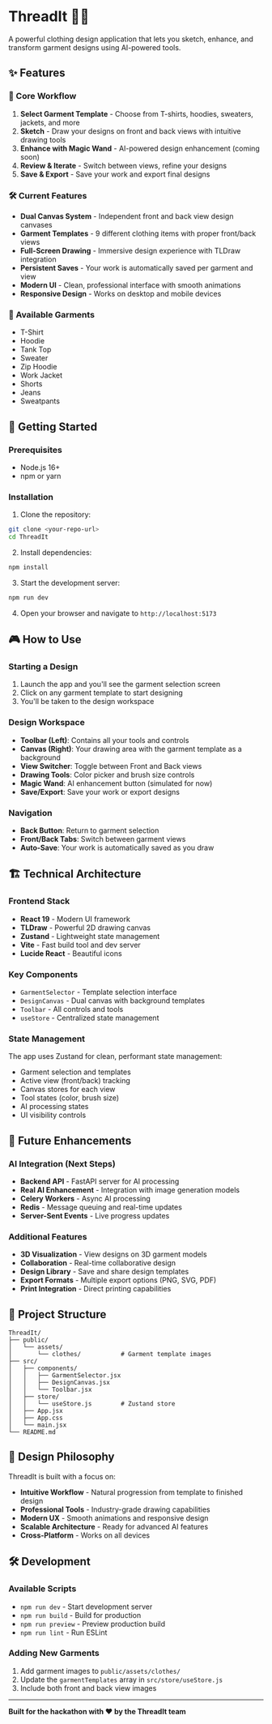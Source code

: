 # ThreadIt 🎨👕

A powerful clothing design application that lets you sketch, enhance, and transform garment designs using AI-powered tools.

## ✨ Features

### 🎯 Core Workflow
1. **Select Garment Template** - Choose from T-shirts, hoodies, sweaters, jackets, and more
2. **Sketch** - Draw your designs on front and back views with intuitive drawing tools
3. **Enhance with Magic Wand** - AI-powered design enhancement (coming soon)
4. **Review & Iterate** - Switch between views, refine your designs
5. **Save & Export** - Save your work and export final designs

### 🛠️ Current Features
- **Dual Canvas System** - Independent front and back view design canvases
- **Garment Templates** - 9 different clothing items with proper front/back views
- **Full-Screen Drawing** - Immersive design experience with TLDraw integration
- **Persistent Saves** - Your work is automatically saved per garment and view
- **Modern UI** - Clean, professional interface with smooth animations
- **Responsive Design** - Works on desktop and mobile devices

### 🎨 Available Garments
- T-Shirt
- Hoodie  
- Tank Top
- Sweater
- Zip Hoodie
- Work Jacket
- Shorts
- Jeans
- Sweatpants

## 🚀 Getting Started

### Prerequisites
- Node.js 16+ 
- npm or yarn

### Installation

1. Clone the repository:
```bash
git clone <your-repo-url>
cd ThreadIt
```

2. Install dependencies:
```bash
npm install
```

3. Start the development server:
```bash
npm run dev
```

4. Open your browser and navigate to `http://localhost:5173`

## 🎮 How to Use

### Starting a Design
1. Launch the app and you'll see the garment selection screen
2. Click on any garment template to start designing
3. You'll be taken to the design workspace

### Design Workspace
- **Toolbar (Left)**: Contains all your tools and controls
- **Canvas (Right)**: Your drawing area with the garment template as a background
- **View Switcher**: Toggle between Front and Back views
- **Drawing Tools**: Color picker and brush size controls
- **Magic Wand**: AI enhancement button (simulated for now)
- **Save/Export**: Save your work or export designs

### Navigation
- **Back Button**: Return to garment selection
- **Front/Back Tabs**: Switch between garment views
- **Auto-Save**: Your work is automatically saved as you draw

## 🏗️ Technical Architecture

### Frontend Stack
- **React 19** - Modern UI framework
- **TLDraw** - Powerful 2D drawing canvas
- **Zustand** - Lightweight state management
- **Vite** - Fast build tool and dev server
- **Lucide React** - Beautiful icons

### Key Components
- `GarmentSelector` - Template selection interface
- `DesignCanvas` - Dual canvas with background templates
- `Toolbar` - All controls and tools
- `useStore` - Centralized state management

### State Management
The app uses Zustand for clean, performant state management:
- Garment selection and templates
- Active view (front/back) tracking
- Canvas stores for each view
- Tool states (color, brush size)
- AI processing states
- UI visibility controls

## 🔮 Future Enhancements

### AI Integration (Next Steps)
- **Backend API** - FastAPI server for AI processing
- **Real AI Enhancement** - Integration with image generation models
- **Celery Workers** - Async AI processing
- **Redis** - Message queuing and real-time updates
- **Server-Sent Events** - Live progress updates

### Additional Features
- **3D Visualization** - View designs on 3D garment models
- **Collaboration** - Real-time collaborative design
- **Design Library** - Save and share design templates
- **Export Formats** - Multiple export options (PNG, SVG, PDF)
- **Print Integration** - Direct printing capabilities

## 📁 Project Structure

```
ThreadIt/
├── public/
│   └── assets/
│       └── clothes/           # Garment template images
├── src/
│   ├── components/
│   │   ├── GarmentSelector.jsx
│   │   ├── DesignCanvas.jsx
│   │   └── Toolbar.jsx
│   ├── store/
│   │   └── useStore.js        # Zustand store
│   ├── App.jsx
│   ├── App.css
│   └── main.jsx
└── README.md
```

## 🎨 Design Philosophy

ThreadIt is built with a focus on:
- **Intuitive Workflow** - Natural progression from template to finished design
- **Professional Tools** - Industry-grade drawing capabilities
- **Modern UX** - Smooth animations and responsive design  
- **Scalable Architecture** - Ready for advanced AI features
- **Cross-Platform** - Works on all devices

## 🛠️ Development

### Available Scripts
- `npm run dev` - Start development server
- `npm run build` - Build for production
- `npm run preview` - Preview production build
- `npm run lint` - Run ESLint

### Adding New Garments
1. Add garment images to `public/assets/clothes/`
2. Update the `garmentTemplates` array in `src/store/useStore.js`
3. Include both front and back view images

---

**Built for the hackathon with ❤️ by the ThreadIt team**

